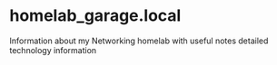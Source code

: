 # homelab_garage.local
Information about my Networking homelab with useful notes detailed technology information

